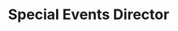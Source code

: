 ---
firstname: "Keertana"
lastname: "Namuduri"
title: "Special Events Director"
group: "board"
img: knamuduri.jpeg
---